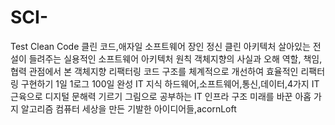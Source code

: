 # SCI-
Test
Clean Code 클린 코드,애자일 소프트웨어 장인 정신
클린 아키텍처 살아있는 전설이 들려주는 실용적인 소프트웨어 아키텍처 원칙
객체지향의 사실과 오해 역할, 책임, 협력 관점에서 본 객체지향
리팩터링 코드 구조를 체계적으로 개선하여 효율적인 리팩터링 구현하기
1일 1로그 100일 완성 IT 지식 하드웨어,소프트웨어,통신,데이터,4가지 IT 근육으로 디지털 문해력 기르기
그림으로 공부하는 IT 인프라 구조
미래를 바꾼 아홉 가지 알고리즘 컴퓨터 세상을 만든 기발한 아이디어들,acornLoft
